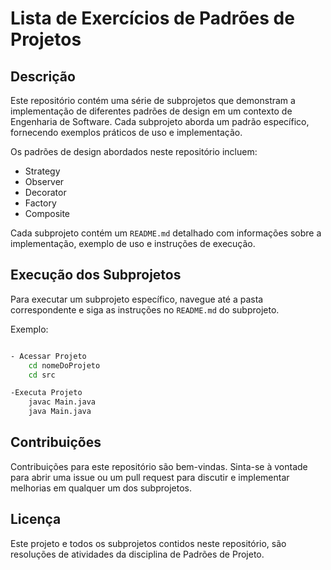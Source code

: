 # Lista de Exercícios de Padrões de Projetos

## Descrição

Este repositório contém uma série de subprojetos que demonstram a implementação de diferentes padrões de design em um contexto de Engenharia de Software. Cada subprojeto aborda um padrão específico, fornecendo exemplos práticos de uso e implementação.

Os padrões de design abordados neste repositório incluem:

- Strategy
- Observer
- Decorator
- Factory
- Composite

Cada subprojeto contém um `README.md` detalhado com informações sobre a implementação, exemplo de uso e instruções de execução.

## Execução dos Subprojetos

Para executar um subprojeto específico, navegue até a pasta correspondente e siga as instruções no `README.md` do subprojeto.

Exemplo:
```cmd

- Acessar Projeto 
    cd nomeDoProjeto
    cd src

-Executa Projeto
    javac Main.java
    java Main.java
```
## Contribuições

Contribuições para este repositório são bem-vindas. Sinta-se à vontade para abrir uma issue ou um pull request para discutir e implementar melhorias em qualquer um dos subprojetos.

## Licença
Este projeto e todos os subprojetos contidos neste repositório, são resoluções de atividades da disciplina de Padrões de Projeto.


    
